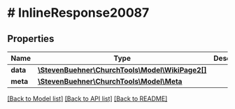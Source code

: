 # # InlineResponse20087

## Properties

Name | Type | Description | Notes
------------ | ------------- | ------------- | -------------
**data** | [**\StevenBuehner\ChurchTools\Model\WikiPage2[]**](WikiPage2.md) |  | [optional]
**meta** | [**\StevenBuehner\ChurchTools\Model\Meta**](Meta.md) |  | [optional]

[[Back to Model list]](../../README.md#models) [[Back to API list]](../../README.md#endpoints) [[Back to README]](../../README.md)
